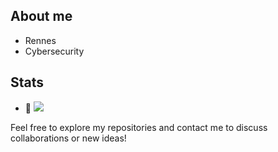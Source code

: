 ## About me

* Rennes
* Cybersecurity



## Stats


- 👀 ![](https://komarev.com/ghpvc/?username=TimotheeGrn)


Feel free to explore my repositories and contact me to discuss collaborations or new ideas!
